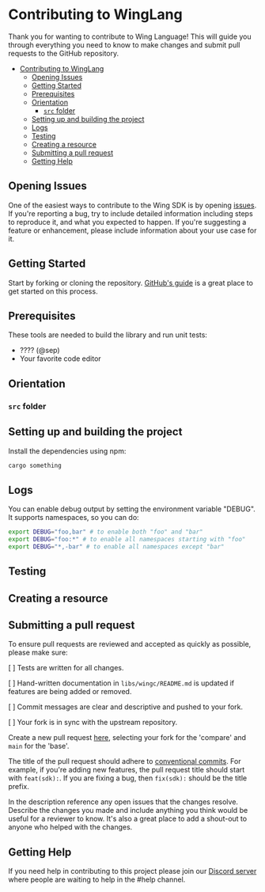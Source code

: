 # Contributing to WingLang

Thank you for wanting to contribute to Wing Language! This will guide you through everything you need to know to make changes 
and submit pull requests to the GitHub repository.

- [Contributing to WingLang](#contributing-to-winglang)
  - [Opening Issues](#opening-issues)
  - [Getting Started](#getting-started)
  - [Prerequisites](#prerequisites)
  - [Orientation](#orientation)
    - [`src` folder](#src-folder)
  - [Setting up and building the project](#setting-up-and-building-the-project)
  - [Logs](#logs)
  - [Testing](#testing)
  - [Creating a resource](#creating-a-resource)
  - [Submitting a pull request](#submitting-a-pull-request)
  - [Getting Help](#getting-help)

## Opening Issues

One of the easiest ways to contribute to the Wing SDK is by opening [issues](https://github.com/winglang/wing/issues/new).
If you're reporting a bug, try to include detailed information including steps to reproduce it, and what you expected to happen.
If you're suggesting a feature or enhancement, please include information about your use case for it.

## Getting Started

Start by forking or cloning the repository. [GitHub's guide](https://docs.github.com/en/get-started/quickstart/contributing-to-projects)
is a great place to get started on this process.

## Prerequisites

These tools are needed to build the library and run unit tests:

- ???? (@sep)
- Your favorite code editor

## Orientation


### `src` folder


## Setting up and building the project

Install the dependencies using npm:

```sh
cargo something
```

## Logs

You can enable debug output by setting the environment variable "DEBUG".  
It supports namespaces, so you can do:

```sh
export DEBUG="foo,bar" # to enable both "foo" and "bar"
export DEBUG="foo:*" # to enable all namespaces starting with "foo"
export DEBUG="*,-bar" # to enable all namespaces except "bar"
```

## Testing

## Creating a resource

## Submitting a pull request

To ensure pull requests are reviewed and accepted as quickly as possible, please make sure:

[ ] Tests are written for all changes.

[ ] Hand-written documentation in `libs/wingc/README.md` is updated if features are being added or removed.

[ ] Commit messages are clear and descriptive and pushed to your fork.

[ ] Your fork is in sync with the upstream repository.

Create a new pull request [here](https://github.com/winglang/wingsdk/compare), selecting your fork for the 'compare' 
and `main` for the 'base'. 

The title of the pull request should adhere to [conventional commits](https://www.conventionalcommits.org). For example, 
if you're adding new features, the pull request title should start with `feat(sdk):`. If you are fixing a bug, then `fix(sdk):` 
should be the title prefix.

In the description reference any open issues that the changes resolve. Describe the changes you made and include anything
you think would be useful for a reviewer to know. It's also a great place to add a shout-out to anyone who helped with the 
changes.

## Getting Help

If you need help in contributing to this project please join our [Discord server](https://discord.gg/7wrggS3dZU) where 
people are waiting to help in the #help channel.
